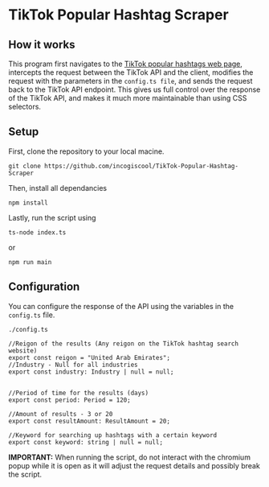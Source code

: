# TikTok Popular Hashtag Scraper

## How it works

This program first navigates to the [TikTok popular hashtags web page](https://ads.tiktok.com/business/creativecenter/inspiration/popular/hashtag/), intercepts the request between the TikTok API and the client, modifies the request with the parameters in the `config.ts file`, and sends the request back to the TikTok API endpoint. This gives us full control over the response of the TikTok API, and makes it much more maintainable than using CSS selectors.

## Setup

First, clone the repository to your local macine.

`git clone https://github.com/incogiscool/TikTok-Popular-Hashtag-Scraper`

Then, install all dependancies

`npm install`

Lastly, run the script using

`ts-node index.ts`

or

`npm run main`

## Configuration

You can configure the response of the API using the variables in the `config.ts` file.

`./config.ts`

```
//Reigon of the results (Any reigon on the TikTok hashtag search website)
export const reigon = "United Arab Emirates";
//Industry - Null for all industries
export const industry: Industry | null = null;


//Period of time for the results (days)
export const period: Period = 120;

//Amount of results - 3 or 20
export const resultAmount: ResultAmount = 20;

//Keyword for searching up hashtags with a certain keyword
export const keyword: string | null = null;
```

**IMPORTANT:** When running the script, do not interact with the chromium popup while it is open as it will adjust the request details and possibly break the script.
